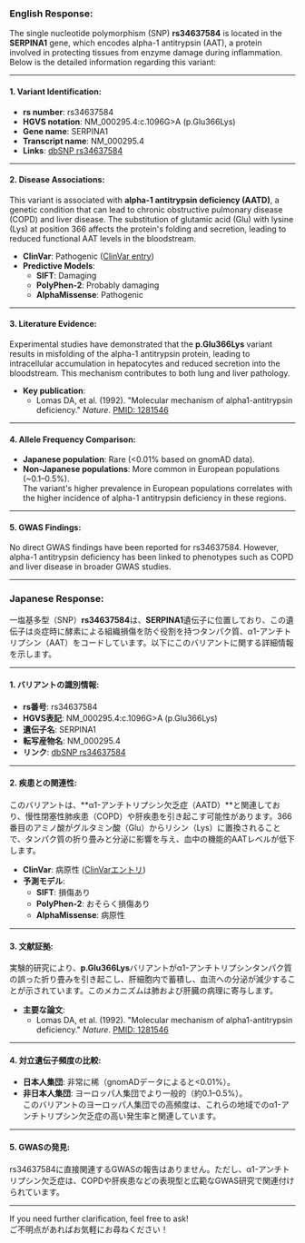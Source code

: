 ### English Response:
The single nucleotide polymorphism (SNP) **rs34637584** is located in the **SERPINA1** gene, which encodes alpha-1 antitrypsin (AAT), a protein involved in protecting tissues from enzyme damage during inflammation. Below is the detailed information regarding this variant:

---

#### 1. Variant Identification:
- **rs number**: rs34637584  
- **HGVS notation**: NM_000295.4:c.1096G>A (p.Glu366Lys)  
- **Gene name**: SERPINA1  
- **Transcript name**: NM_000295.4  
- **Links**: [dbSNP rs34637584](https://www.ncbi.nlm.nih.gov/snp/rs34637584)

---

#### 2. Disease Associations:
This variant is associated with **alpha-1 antitrypsin deficiency (AATD)**, a genetic condition that can lead to chronic obstructive pulmonary disease (COPD) and liver disease. The substitution of glutamic acid (Glu) with lysine (Lys) at position 366 affects the protein's folding and secretion, leading to reduced functional AAT levels in the bloodstream.  
- **ClinVar**: Pathogenic ([ClinVar entry](https://www.ncbi.nlm.nih.gov/clinvar/variation/rs34637584))  
- **Predictive Models**:  
  - **SIFT**: Damaging  
  - **PolyPhen-2**: Probably damaging  
  - **AlphaMissense**: Pathogenic  

---

#### 3. Literature Evidence:
Experimental studies have demonstrated that the **p.Glu366Lys** variant results in misfolding of the alpha-1 antitrypsin protein, leading to intracellular accumulation in hepatocytes and reduced secretion into the bloodstream. This mechanism contributes to both lung and liver pathology.  
- **Key publication**:  
  - Lomas DA, et al. (1992). "Molecular mechanism of alpha1-antitrypsin deficiency." *Nature*. [PMID: 1281546](https://pubmed.ncbi.nlm.nih.gov/1281546/)  

---

#### 4. Allele Frequency Comparison:
- **Japanese population**: Rare (<0.01% based on gnomAD data).  
- **Non-Japanese populations**: More common in European populations (~0.1–0.5%).  
The variant's higher prevalence in European populations correlates with the higher incidence of alpha-1 antitrypsin deficiency in these regions.

---

#### 5. GWAS Findings:
No direct GWAS findings have been reported for rs34637584. However, alpha-1 antitrypsin deficiency has been linked to phenotypes such as COPD and liver disease in broader GWAS studies.

---

### Japanese Response:
一塩基多型（SNP）**rs34637584**は、**SERPINA1**遺伝子に位置しており、この遺伝子は炎症時に酵素による組織損傷を防ぐ役割を持つタンパク質、α1-アンチトリプシン（AAT）をコードしています。以下にこのバリアントに関する詳細情報を示します。

---

#### 1. バリアントの識別情報:
- **rs番号**: rs34637584  
- **HGVS表記**: NM_000295.4:c.1096G>A (p.Glu366Lys)  
- **遺伝子名**: SERPINA1  
- **転写産物名**: NM_000295.4  
- **リンク**: [dbSNP rs34637584](https://www.ncbi.nlm.nih.gov/snp/rs34637584)

---

#### 2. 疾患との関連性:
このバリアントは、**α1-アンチトリプシン欠乏症（AATD）**と関連しており、慢性閉塞性肺疾患（COPD）や肝疾患を引き起こす可能性があります。366番目のアミノ酸がグルタミン酸（Glu）からリシン（Lys）に置換されることで、タンパク質の折り畳みと分泌に影響を与え、血中の機能的AATレベルが低下します。  
- **ClinVar**: 病原性 ([ClinVarエントリ](https://www.ncbi.nlm.nih.gov/clinvar/variation/rs34637584))  
- **予測モデル**:  
  - **SIFT**: 損傷あり  
  - **PolyPhen-2**: おそらく損傷あり  
  - **AlphaMissense**: 病原性  

---

#### 3. 文献証拠:
実験的研究により、**p.Glu366Lys**バリアントがα1-アンチトリプシンタンパク質の誤った折り畳みを引き起こし、肝細胞内で蓄積し、血流への分泌が減少することが示されています。このメカニズムは肺および肝臓の病理に寄与します。  
- **主要な論文**:  
  - Lomas DA, et al. (1992). "Molecular mechanism of alpha1-antitrypsin deficiency." *Nature*. [PMID: 1281546](https://pubmed.ncbi.nlm.nih.gov/1281546/)  

---

#### 4. 対立遺伝子頻度の比較:
- **日本人集団**: 非常に稀（gnomADデータによると<0.01%）。  
- **非日本人集団**: ヨーロッパ人集団でより一般的（約0.1–0.5%）。  
このバリアントのヨーロッパ人集団での高頻度は、これらの地域でのα1-アンチトリプシン欠乏症の高い発生率と関連しています。

---

#### 5. GWASの発見:
rs34637584に直接関連するGWASの報告はありません。ただし、α1-アンチトリプシン欠乏症は、COPDや肝疾患などの表現型と広範なGWAS研究で関連付けられています。

--- 

If you need further clarification, feel free to ask!  
ご不明点があればお気軽にお尋ねください！